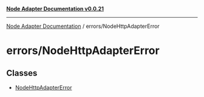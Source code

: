 [**Node Adapter Documentation v0.0.21**](../../README.md)

***

[Node Adapter Documentation](../../modules.md) / errors/NodeHttpAdapterError

# errors/NodeHttpAdapterError

## Classes

- [NodeHttpAdapterError](classes/NodeHttpAdapterError.md)
